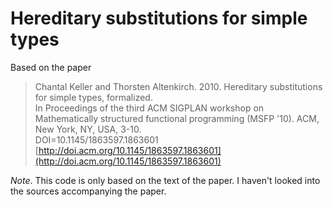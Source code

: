 # Hereditary substitutions for simple types

Based on the paper

> Chantal Keller and Thorsten Altenkirch. 2010. Hereditary substitutions for simple types, formalized.  
> In Proceedings of the third ACM SIGPLAN workshop
> on Mathematically structured functional programming (MSFP '10).
> ACM, New York, NY, USA, 3-10.  
> DOI=10.1145/1863597.1863601
>[http://doi.acm.org/10.1145/1863597.1863601](http://doi.acm.org/10.1145/1863597.1863601)

*Note*. This code is only based on the text of the paper. I haven't looked into the sources accompanying the paper.